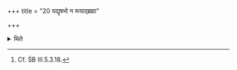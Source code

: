 +++
title = "20 यद्यृषभो न रूयाद्ब्रह्मा"

+++

<details><summary>थिते</summary>

20. If the bull does not roar, the Brahman should say "Do you make the offering".[^1]   


[^1]: Cf. ŚB III.5.3.18.
</details>
